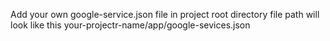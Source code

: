 Add your own google-service.json file in project root directory file path will look like this your-projectr-name/app/google-sevices.json
